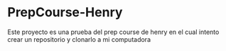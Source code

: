 # PrepCourse-Henry
Este proyecto es una prueba del prep course de henry en el cual intento crear un repositorio y clonarlo a mi computadora